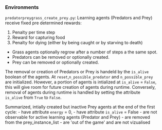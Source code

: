 ### Environments
`predatorpreygrass_create_prey.py`:
Learning agents (Predators and Prey) receive fixed pre determined rewards:
1. Penalty per time step 
2. Reward for capturing food 
3. Penalty for dying (either by being caught or by starving to death)

- Grass agents optionally regrow after a number of steps a the same spot. 
- Predators can be removed or optionally created.
- Prey can be removed or optionally created.

The removal or creation of Predators or Prey is handeld by the `is_alive` boolean of the agents.
At `reset`,`n_possible_predator` and `n_possible_prey` are initialized. However, a portion of agents is intialized at `is_alive` = `False`, this will give room for future creation of agents during runtime. Conversely, removal of agents during runtime is handled by setting the attribute `is_alive` from `True` to `False`.

Summarized, intially created but inactive Prey agents at the end of the first cycle:
    - have attribute `energy` = 0,
    - have attribute `is_alive` = False
    - are not observable for active learning agents (Predator and Prey)
    - are removed from the prey_instance_list
    - are 'out of the game' and are not vizualised

